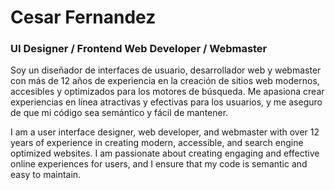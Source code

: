 # Cesar Fernandez
### UI Designer / Frontend  Web Developer / Webmaster

Soy un diseñador de interfaces de usuario, desarrollador web y webmaster con más de 12 años de experiencia en la creación de sitios web modernos, accesibles y optimizados para los motores de búsqueda. Me apasiona crear experiencias en línea atractivas y efectivas para los usuarios, y me aseguro de que mi código sea semántico y fácil de mantener.

I am a user interface designer, web developer, and webmaster with over 12 years of experience in creating modern, accessible, and search engine optimized websites. I am passionate about creating engaging and effective online experiences for users, and I ensure that my code is semantic and easy to maintain.
